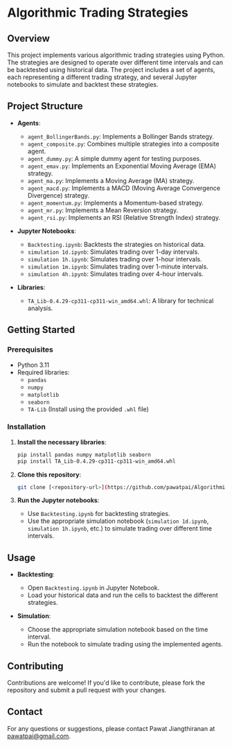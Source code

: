 
# Algorithmic Trading Strategies

## Overview

This project implements various algorithmic trading strategies using Python. The strategies are designed to operate over different time intervals and can be backtested using historical data. The project includes a set of agents, each representing a different trading strategy, and several Jupyter notebooks to simulate and backtest these strategies.

## Project Structure

- **Agents**:
  - `agent_BollingerBands.py`: Implements a Bollinger Bands strategy.
  - `agent_composite.py`: Combines multiple strategies into a composite agent.
  - `agent_dummy.py`: A simple dummy agent for testing purposes.
  - `agent_emav.py`: Implements an Exponential Moving Average (EMA) strategy.
  - `agent_ma.py`: Implements a Moving Average (MA) strategy.
  - `agent_macd.py`: Implements a MACD (Moving Average Convergence Divergence) strategy.
  - `agent_momentum.py`: Implements a Momentum-based strategy.
  - `agent_mr.py`: Implements a Mean Reversion strategy.
  - `agent_rsi.py`: Implements an RSI (Relative Strength Index) strategy.

- **Jupyter Notebooks**:
  - `Backtesting.ipynb`: Backtests the strategies on historical data.
  - `simulation 1d.ipynb`: Simulates trading over 1-day intervals.
  - `simulation 1h.ipynb`: Simulates trading over 1-hour intervals.
  - `simulation 1m.ipynb`: Simulates trading over 1-minute intervals.
  - `simulation 4h.ipynb`: Simulates trading over 4-hour intervals.

- **Libraries**:
  - `TA_Lib-0.4.29-cp311-cp311-win_amd64.whl`: A library for technical analysis.

## Getting Started

### Prerequisites

- Python 3.11
- Required libraries:
  - `pandas`
  - `numpy`
  - `matplotlib`
  - `seaborn`
  - `TA-Lib` (Install using the provided `.whl` file)

### Installation

1. **Install the necessary libraries**:
   ```bash
   pip install pandas numpy matplotlib seaborn
   pip install TA_Lib-0.4.29-cp311-cp311-win_amd64.whl
   ```

2. **Clone this repository**:
   ```bash
   git clone [<repository-url>](https://github.com/pawatpai/Algorithmic-Trading-on-BTCUSDT)
   ```

3. **Run the Jupyter notebooks**:
   - Use `Backtesting.ipynb` for backtesting strategies.
   - Use the appropriate simulation notebook (`simulation 1d.ipynb`, `simulation 1h.ipynb`, etc.) to simulate trading over different time intervals.

## Usage

- **Backtesting**:
  - Open `Backtesting.ipynb` in Jupyter Notebook.
  - Load your historical data and run the cells to backtest the different strategies.

- **Simulation**:
  - Choose the appropriate simulation notebook based on the time interval.
  - Run the notebook to simulate trading using the implemented agents.

## Contributing

Contributions are welcome! If you'd like to contribute, please fork the repository and submit a pull request with your changes.

## Contact

For any questions or suggestions, please contact Pawat Jiangthiranan at pawatpai@gmail.com.
